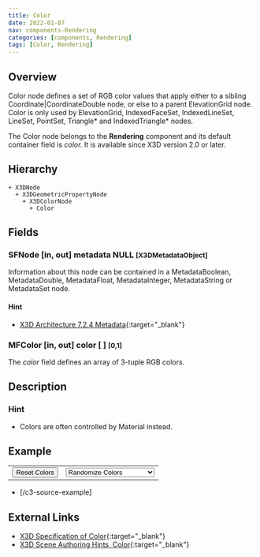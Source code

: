 ```yaml
---
title: Color
date: 2022-01-07
nav: components-Rendering
categories: [components, Rendering]
tags: [Color, Rendering]
---
```

<style>
.post h3 {
  word-spacing: 0.2em;
}
</style>

## Overview

Color node defines a set of RGB color values that apply either to a sibling Coordinate|CoordinateDouble node, or else to a parent ElevationGrid node. Color is only used by ElevationGrid, IndexedFaceSet, IndexedLineSet, LineSet, PointSet, Triangle* and IndexedTriangle* nodes.

The Color node belongs to the **Rendering** component and its default container field is *color.* It is available since X3D version 2.0 or later.

## Hierarchy

```
+ X3DNode
  + X3DGeometricPropertyNode
    + X3DColorNode
      + Color
```

## Fields

### SFNode [in, out] **metadata** NULL <small>[X3DMetadataObject]</small>

Information about this node can be contained in a MetadataBoolean, MetadataDouble, MetadataFloat, MetadataInteger, MetadataString or MetadataSet node.

#### Hint

- [X3D Architecture 7.2.4 Metadata](https://www.web3d.org/specifications/X3Dv4Draft/ISO-IEC19775-1v4-CD1/Part01/components/core.html#Metadata){:target="_blank"}

### MFColor [in, out] **color** [ ] <small>[0,1]</small>

The *color* field defines an array of 3-tuple RGB colors.

## Description

### Hint

- Colors are often controlled by Material instead.

## Example

<x3d-canvas src="https://create3000.github.io/media/examples/Rendering/Color/Color.x3d" update="auto"></x3d-canvas>

<table class="x3d-widgets"><tbody><tr><td><button class="button" id="reset-colors-button">Reset Colors</button></td><td><select class="select" id="randomize-colors-button"><option value="0">Preserve Positions</option><option value="1">Move Colors To Left Side</option><option value="2">Move Colors To Right Side</option><option selected="selected" value="3">Randomize Colors</option></select></td></tr></tbody></table>

- [/c3-source-example]

## External Links

- [X3D Specification of Color](https://www.web3d.org/documents/specifications/19775-1/V4.0/Part01/components/rendering.html#Color){:target="_blank"}
- [X3D Scene Authoring Hints, Color](https://www.web3d.org/x3d/content/examples/X3dSceneAuthoringHints.html#Color){:target="_blank"}
